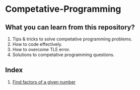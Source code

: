 # Competative-Programming

## What you can learn from this repository?
  1. Tips & tricks to solve competative programming problems.
  2. How to code effectively.
  3. How to overcome TLE error.
  4. Solutions to competative programming questions.

## Index
  1. [Find factors of a given number](https://github.com/Mathesh-kumar/Competative-Programming/tree/main/1.Factors_of_a_number)
